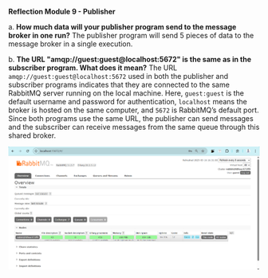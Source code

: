 **Reflection Module 9 - Publisher**

a. **How much data will your publisher program send to the message broker in one run?**
The publisher program will send 5 pieces of data to the message broker in a single execution.

b. **The URL "amqp\://guest\:guest\@localhost:5672" is the same as in the subscriber program. What does it mean?**
The URL `amqp://guest:guest@localhost:5672` used in both the publisher and subscriber programs indicates that they are connected to the same RabbitMQ server running on the local machine. Here, `guest:guest` is the default username and password for authentication, `localhost` means the broker is hosted on the same computer, and `5672` is RabbitMQ’s default port. Since both programs use the same URL, the publisher can send messages and the subscriber can receive messages from the same queue through this shared broker.


![Running RabbitMQ as message broker](image/RunningRabbitMQ.png)

